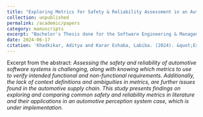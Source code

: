 ```yaml
---
title: "Exploring Metrics for Safety & Reliability Assessment in an Automotive Emergency Braking Perception System: A Case Study"
collection: unpublished
permalink: /academic/papers
category: manuscripts
excerpt: "Bachelor's Thesis done for the Software Engineering & Management program jointly at University of Gothenburg and Chalmers University of Technology."
date: 2024-06-17
citation: 'Khadkikar, Aditya and Karar Eshaba, Labiba. (2024). &quot;Exploring Metrics for Safety & Reliability Assessment in an Automotive Emergency Braking Perception System: A Case Study.&quot; <i>Department of Computer Science and Engineering</i>, University of Gothenburg.'
---
```


Excerpt from the abstract: *Assessing the safety and reliability of automotive software systems is challenging, along with knowing which metrics to use to verify intended functional and non-functional requirements. Additionally, the lack of context definitions and ambiguities in metrics, are further issues found in the automotive supply chain. This study presents findings on exploring and comparing common safety and reliability metrics in literature and their applications in an automotive perception system case, which is under implementation.*
